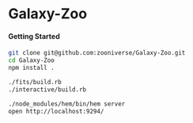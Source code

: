 # Galaxy-Zoo

#### Getting Started
```bash
git clone git@github.com:zooniverse/Galaxy-Zoo.git
cd Galaxy-Zoo
npm install .

./fits/build.rb
./interactive/build.rb

./node_modules/hem/bin/hem server
open http://localhost:9294/
```

